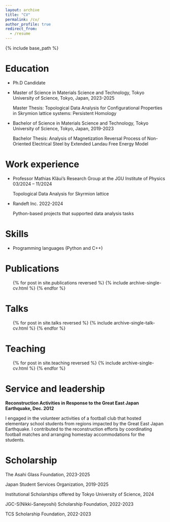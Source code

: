 ```yaml
---
layout: archive
title: "CV"
permalink: /cv/
author_profile: true
redirect_from:
  - /resume
---
```


{% include base_path %}

Education
======
* Ph.D Candidate

* Master of Science in Materials Science and Technology, Tokyo University of Science, Tokyo, Japan, 2023-2025

  Master Thesis: Topological Data Analysis for Configurational Properties in Skrymion lattice systems: Persistent Homology

* Bachelor of Science in Materials Science and Technology, Tokyo University of Science, Tokyo, Japan, 2019-2023

  Bachelor Thesis: Analysis of Magnetization Reversal Process of Non-Oriented Electrical Steel by Extended Landau Free Energy Model


Work experience
======
* Professor Mathias Kläui’s Research Group at the JGU Institute of Physics	03/2024 – 11/2024

  Topological Data Analysis for Skyrmion lattice

* Randeft Inc. 2022-2024 

  Python-based projects that supported data analysis tasks

  
Skills
======
* Programming languages (Python and C++)

Publications
======
  <ul>{% for post in site.publications reversed %}
    {% include archive-single-cv.html %}
  {% endfor %}</ul>
  
Talks
======
  <ul>{% for post in site.talks reversed %}
    {% include archive-single-talk-cv.html  %}
  {% endfor %}</ul>

Teaching
======
  <ul>{% for post in site.teaching reversed %}
    {% include archive-single-cv.html %}
  {% endfor %}</ul>


Service and leadership
======
**Reconstruction Activities in Response to the Great East Japan Earthquake, Dec. 2012**

I engaged in the volunteer activities of a football club that hosted elementary school students from regions impacted by the Great East Japan Earthquake. I contributed to the reconstruction efforts by coordinating football matches and arranging homestay accommodations for the students.

Scholarship
======
The Asahi Glass Foundation,	2023-2025

Japan Student Services Organization,	2019-2025

Institutional Scholarships offered by Tokyo University of Science,	2024

JGC-S(Nikki-Saneyoshi) Scholarship Foundation, 2022-2023

TCS Scholarship Foundation, 2022-2023
